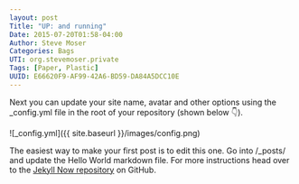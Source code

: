 ```yaml
---
layout: post
Title: "UP: and running"
Date: 2015-07-20T01:58-04:00
Author: Steve Moser
Categories: Bags
UTI: org.stevemoser.private
Tags: [Paper, Plastic]
UUID: E66620F9-AF99-42A6-BD59-DA84A5DCC10E
---
```


Next you can update your site name, avatar and other options using the _config.yml file in the root of your repository (shown below :point_down:).

![_config.yml]({{ site.baseurl }}/images/config.png)

The easiest way to make your first post is to edit this one. Go into /_posts/ and update the Hello World markdown file. For more instructions head over to the [Jekyll Now repository](https://github.com/barryclark/jekyll-now) on GitHub.
